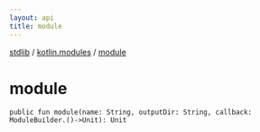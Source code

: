 ```yaml
---
layout: api
title: module
---
```

[stdlib](../index.html) / [kotlin.modules](index.html) / [module](module.html)

# module

```
public fun module(name: String, outputDir: String, callback: ModuleBuilder.()->Unit): Unit
```
